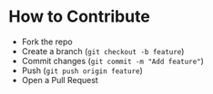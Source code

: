 # How to Contribute
- Fork the repo
- Create a branch (`git checkout -b feature`)
- Commit changes (`git commit -m "Add feature"`)
- Push (`git push origin feature`)
- Open a Pull Request
